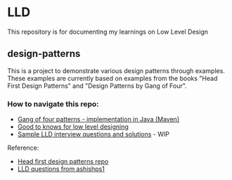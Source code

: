 # LLD

This repository is for documenting my learnings on Low Level Design

## design-patterns

This is a project to demonstrate various design patterns through examples. These examples are currently based on examples from the books "Head First Design Patterns" and "Design Patterns by Gang of Four".


### How to navigate this repo:

- [Gang of four patterns - implementation in Java (Maven)](https://github.com/abhiknowswhy/LLD/tree/main/design-patterns)
- [Good to knows for low level designing](https://github.com/abhiknowswhy/LLD/tree/main/additional-resources)
- [Sample LLD interview questions and solutions](https://github.com/abhiknowswhy/LLD/tree/main/sample-questions) - WIP

Reference:

- [Head first design patterns repo](https://github.com/bethrobson/Head-First-design-patterns)
- [LLD questions from ashishps1](https://github.com/ashishps1/awesome-low-level-design)
